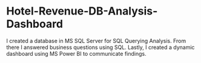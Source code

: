 # Hotel-Revenue-DB-Analysis-Dashboard
I created a database in MS SQL Server for SQL Querying Analysis. From there I answered business questions using SQL. Lastly, I created a dynamic dashboard using MS Power BI to communicate findings.
